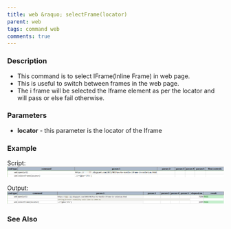```yaml
---
title: web &raquo; selectFrame(locator)
parent: web
tags: command web
comments: true
---
```


### Description

- This command is to select IFrame(Inline Frame) in web page.
- This is useful to switch between frames in the web page.
- The i frame will be selected the Iframe element as per the locator and will pass or else fail otherwise.

### Parameters

- **locator** - this parameter is the locator of the Iframe

### Example

Script:<br/>
![](image/selectFrame_01.png)

Output:<br/>
![](image/selectFrame_02.png)

### See Also